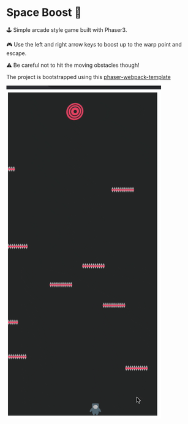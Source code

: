# Space Boost 🚀 

🕹️ Simple arcade style game built with Phaser3. 

🎮 Use the left and right arrow keys to boost up to the warp point and escape. 

⚠️ Be careful not to hit the moving obstacles though!

The project is bootstrapped using this [phaser-webpack-template](https://github.com/photonstorm/phaser3-project-template.)

![gif of game](https://github.com/sarahob/space-boost/blob/master/spaceboost.gif)
